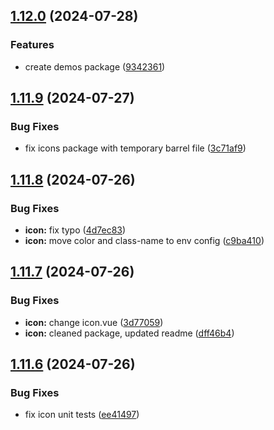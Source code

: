 ## [1.12.0](https://github.com/acronis/ui-component-library/compare/v1.11.9...v1.12.0) (2024-07-28)


### Features

* create demos package ([9342361](https://github.com/acronis/ui-component-library/commit/93423617b133b7031cfc6477fd65bd7c9ce58c9d))

## [1.11.9](https://github.com/acronis/ui-component-library/compare/v1.11.8...v1.11.9) (2024-07-27)


### Bug Fixes

* fix icons package with temporary barrel file ([3c71af9](https://github.com/acronis/ui-component-library/commit/3c71af9e85b447760dc16961c3629ed0210235a2))

## [1.11.8](https://github.com/acronis/ui-component-library/compare/v1.11.7...v1.11.8) (2024-07-26)


### Bug Fixes

* **icon:** fix typo ([4d7ec83](https://github.com/acronis/ui-component-library/commit/4d7ec831aa30fa6ec8e1d3c3c5e222f613c80a7c))
* **icon:** move color and class-name to env config ([c9ba410](https://github.com/acronis/ui-component-library/commit/c9ba410243d9ee7339142fa43a753612b366c75c))

## [1.11.7](https://github.com/acronis/ui-component-library/compare/v1.11.6...v1.11.7) (2024-07-26)


### Bug Fixes

* **icon:** change icon.vue ([3d77059](https://github.com/acronis/ui-component-library/commit/3d770590cf3a24ca22cb5baabb000063cc8ad51a))
* **icon:** cleaned package, updated readme ([dff46b4](https://github.com/acronis/ui-component-library/commit/dff46b4a8878bda31db94a43a494df64b93c0719))

## [1.11.6](https://github.com/acronis/ui-component-library/compare/v1.11.5...v1.11.6) (2024-07-26)


### Bug Fixes

* fix icon unit tests ([ee41497](https://github.com/acronis/ui-component-library/commit/ee41497220b0e149f9cc65a4f4b3e06cacd54862))

